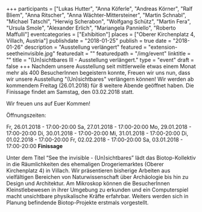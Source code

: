 +++
participants = ["Lukas Hutter", "Anna Köferle", "Andreas Körner", "Ralf Bliem", "Anna Ritscher", "Anna Wächter-Mittersteiner", "Martin Schnabl", "Michael Tatschl", "Herwig Scherabon", "Wolfgang Schütz", "Martin Fera", "Ursula Smole", "Alexander Erlich", "Mariangela Panniello", "Roberto Maffulli"]
eventcategories = ["Exhibition"]
places = ["Oberer Kirchenplatz 4, Villach, Austria"]
publishdate = "2018-01-25"
publish = true
date = "2018-01-26"
description = "Ausstellung verlängert"
featured = "extension-seetheinvisible.jpg"
featuredalt = ""
featuredpath = "/img/event"
linktitle = ""
title = "(Un)sichtbares III - Ausstellung verlängert."
type = "event"
draft = false
+++
Nachdem unsere Ausstellung seit mittlerweile etwas einem Monat mehr als 400 BesucherInnen begeistern konnte, Freuen wir uns nun, dass wir unsere Ausstellung "(Un)sichtbares" verlängern können! Wir werden ab kommendem Freitag (26.01.2018) für 8 weitere Abende geöffnet haben. Die Finissage findet am Samstag, den 03.02.2018 statt.

Wir freuen uns auf Euer Kommen!

Öffnungszeiten:

Fr, 26.01.2018 - 17:00-20:00
Sa, 27.01.2018 - 17:00-20:00
Mo, 29.01.2018 - 17:00-20:00
Di, 30.01.2018 - 17:00-20:00
Mi, 31.01.2018 - 17:00-20:00
Di, 01.02.2018 - 17:00-20:00
Fr, 02.02.2018 - 17:00-20:00
Sa, 03.01.2018 - 17:00-20:00 **Finissage**



Unter dem Titel “See the invisible - (Un)sichtbares” lädt das Biotop-Kollektiv in die Räumlichkeiten des ehemaligen Drogeriemarktes (Oberer Kirchenplatz 4) in Villach. Wir präsentieren bisherige Arbeiten aus vielfältigen Bereichen von Naturwissenschaft über Archäologie bis hin zu Design und Architektur. Am Mikroskop können die BesucherInnen Kleinstlebewesen in ihrer Umgebung zu erkunden und ein Computerspiel macht unsichtbare physikalische Kräfte erfahrbar. Weiters werden sich in Planung befindende Biotop-Projekte erstmals vorgestellt.
